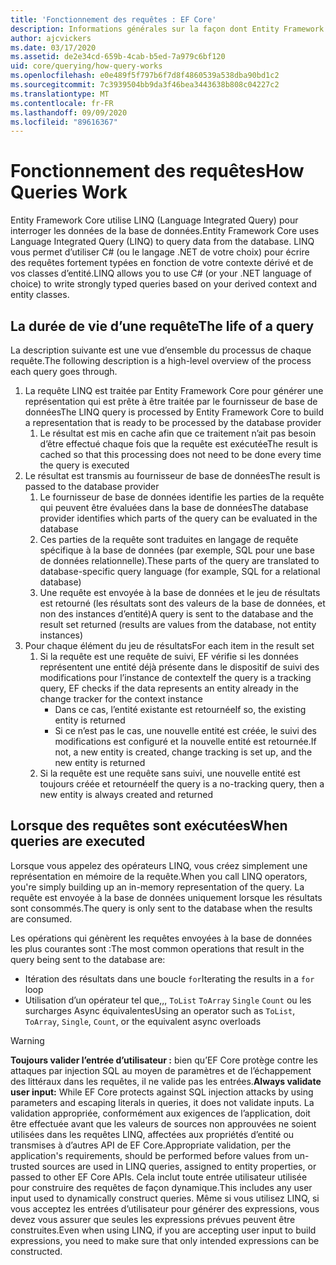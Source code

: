 ```yaml
---
title: 'Fonctionnement des requêtes : EF Core'
description: Informations générales sur la façon dont Entity Framework Core compile et exécute des requêtes en interne
author: ajcvickers
ms.date: 03/17/2020
ms.assetid: de2e34cd-659b-4cab-b5ed-7a979c6bf120
uid: core/querying/how-query-works
ms.openlocfilehash: e0e489f5f797b6f7d8f4860539a538dba90bd1c2
ms.sourcegitcommit: 7c3939504bb9da3f46bea3443638b808c04227c2
ms.translationtype: MT
ms.contentlocale: fr-FR
ms.lasthandoff: 09/09/2020
ms.locfileid: "89616367"
---
```

# <a name="how-queries-work"></a><span data-ttu-id="cca82-103">Fonctionnement des requêtes</span><span class="sxs-lookup"><span data-stu-id="cca82-103">How Queries Work</span></span>

<span data-ttu-id="cca82-104">Entity Framework Core utilise LINQ (Language Integrated Query) pour interroger les données de la base de données.</span><span class="sxs-lookup"><span data-stu-id="cca82-104">Entity Framework Core uses Language Integrated Query (LINQ) to query data from the database.</span></span> <span data-ttu-id="cca82-105">LINQ vous permet d’utiliser C# (ou le langage .NET de votre choix) pour écrire des requêtes fortement typées en fonction de votre contexte dérivé et de vos classes d’entité.</span><span class="sxs-lookup"><span data-stu-id="cca82-105">LINQ allows you to use C# (or your .NET language of choice) to write strongly typed queries based on your derived context and entity classes.</span></span>

## <a name="the-life-of-a-query"></a><span data-ttu-id="cca82-106">La durée de vie d’une requête</span><span class="sxs-lookup"><span data-stu-id="cca82-106">The life of a query</span></span>

<span data-ttu-id="cca82-107">La description suivante est une vue d’ensemble du processus de chaque requête.</span><span class="sxs-lookup"><span data-stu-id="cca82-107">The following description is a high-level overview of the process each query goes through.</span></span>

1. <span data-ttu-id="cca82-108">La requête LINQ est traitée par Entity Framework Core pour générer une représentation qui est prête à être traitée par le fournisseur de base de données</span><span class="sxs-lookup"><span data-stu-id="cca82-108">The LINQ query is processed by Entity Framework Core to build a representation that is ready to be processed by the database provider</span></span>
   1. <span data-ttu-id="cca82-109">Le résultat est mis en cache afin que ce traitement n’ait pas besoin d’être effectué chaque fois que la requête est exécutée</span><span class="sxs-lookup"><span data-stu-id="cca82-109">The result is cached so that this processing does not need to be done every time the query is executed</span></span>
2. <span data-ttu-id="cca82-110">Le résultat est transmis au fournisseur de base de données</span><span class="sxs-lookup"><span data-stu-id="cca82-110">The result is passed to the database provider</span></span>
   1. <span data-ttu-id="cca82-111">Le fournisseur de base de données identifie les parties de la requête qui peuvent être évaluées dans la base de données</span><span class="sxs-lookup"><span data-stu-id="cca82-111">The database provider identifies which parts of the query can be evaluated in the database</span></span>
   2. <span data-ttu-id="cca82-112">Ces parties de la requête sont traduites en langage de requête spécifique à la base de données (par exemple, SQL pour une base de données relationnelle).</span><span class="sxs-lookup"><span data-stu-id="cca82-112">These parts of the query are translated to database-specific query language (for example, SQL for a relational database)</span></span>
   3. <span data-ttu-id="cca82-113">Une requête est envoyée à la base de données et le jeu de résultats est retourné (les résultats sont des valeurs de la base de données, et non des instances d’entité)</span><span class="sxs-lookup"><span data-stu-id="cca82-113">A query is sent to the database and the result set returned (results are values from the database, not entity instances)</span></span>
3. <span data-ttu-id="cca82-114">Pour chaque élément du jeu de résultats</span><span class="sxs-lookup"><span data-stu-id="cca82-114">For each item in the result set</span></span>
   1. <span data-ttu-id="cca82-115">Si la requête est une requête de suivi, EF vérifie si les données représentent une entité déjà présente dans le dispositif de suivi des modifications pour l’instance de contexte</span><span class="sxs-lookup"><span data-stu-id="cca82-115">If the query is a tracking query, EF checks if the data represents an entity already in the change tracker for the context instance</span></span>
      * <span data-ttu-id="cca82-116">Dans ce cas, l’entité existante est retournée</span><span class="sxs-lookup"><span data-stu-id="cca82-116">If so, the existing entity is returned</span></span>
      * <span data-ttu-id="cca82-117">Si ce n’est pas le cas, une nouvelle entité est créée, le suivi des modifications est configuré et la nouvelle entité est retournée.</span><span class="sxs-lookup"><span data-stu-id="cca82-117">If not, a new entity is created, change tracking is set up, and the new entity is returned</span></span>
   2. <span data-ttu-id="cca82-118">Si la requête est une requête sans suivi, une nouvelle entité est toujours créée et retournée</span><span class="sxs-lookup"><span data-stu-id="cca82-118">If the query is a no-tracking query, then a new entity is always created and returned</span></span>

## <a name="when-queries-are-executed"></a><span data-ttu-id="cca82-119">Lorsque des requêtes sont exécutées</span><span class="sxs-lookup"><span data-stu-id="cca82-119">When queries are executed</span></span>

<span data-ttu-id="cca82-120">Lorsque vous appelez des opérateurs LINQ, vous créez simplement une représentation en mémoire de la requête.</span><span class="sxs-lookup"><span data-stu-id="cca82-120">When you call LINQ operators, you're simply building up an in-memory representation of the query.</span></span> <span data-ttu-id="cca82-121">La requête est envoyée à la base de données uniquement lorsque les résultats sont consommés.</span><span class="sxs-lookup"><span data-stu-id="cca82-121">The query is only sent to the database when the results are consumed.</span></span>

<span data-ttu-id="cca82-122">Les opérations qui génèrent les requêtes envoyées à la base de données les plus courantes sont :</span><span class="sxs-lookup"><span data-stu-id="cca82-122">The most common operations that result in the query being sent to the database are:</span></span>

* <span data-ttu-id="cca82-123">Itération des résultats dans une boucle `for`</span><span class="sxs-lookup"><span data-stu-id="cca82-123">Iterating the results in a `for` loop</span></span>
* <span data-ttu-id="cca82-124">Utilisation d’un opérateur tel que,,, `ToList` `ToArray` `Single` `Count` ou les surcharges Async équivalentes</span><span class="sxs-lookup"><span data-stu-id="cca82-124">Using an operator such as `ToList`, `ToArray`, `Single`, `Count`, or the equivalent async overloads</span></span>

> [!WARNING]  
> <span data-ttu-id="cca82-125">**Toujours valider l’entrée d’utilisateur :** bien qu’EF Core protège contre les attaques par injection SQL au moyen de paramètres et de l’échappement des littéraux dans les requêtes, il ne valide pas les entrées.</span><span class="sxs-lookup"><span data-stu-id="cca82-125">**Always validate user input:** While EF Core protects against SQL injection attacks by using parameters and escaping literals in queries, it does not validate inputs.</span></span> <span data-ttu-id="cca82-126">La validation appropriée, conformément aux exigences de l’application, doit être effectuée avant que les valeurs de sources non approuvées ne soient utilisées dans les requêtes LINQ, affectées aux propriétés d’entité ou transmises à d’autres API de EF Core.</span><span class="sxs-lookup"><span data-stu-id="cca82-126">Appropriate validation, per the application's requirements, should be performed before values from un-trusted sources are used in LINQ queries, assigned to entity properties, or passed to other EF Core APIs.</span></span> <span data-ttu-id="cca82-127">Cela inclut toute entrée utilisateur utilisée pour construire des requêtes de façon dynamique.</span><span class="sxs-lookup"><span data-stu-id="cca82-127">This includes any user input used to dynamically construct queries.</span></span> <span data-ttu-id="cca82-128">Même si vous utilisez LINQ, si vous acceptez les entrées d’utilisateur pour générer des expressions, vous devez vous assurer que seules les expressions prévues peuvent être construites.</span><span class="sxs-lookup"><span data-stu-id="cca82-128">Even when using LINQ, if you are accepting user input to build expressions, you need to make sure that only intended expressions can be constructed.</span></span>
